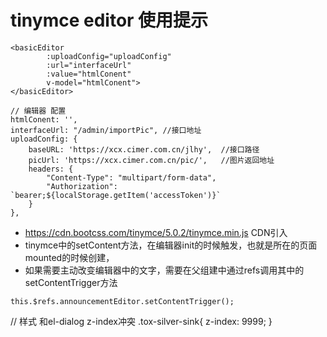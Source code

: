 # tinymce editor 使用提示
```
<basicEditor
        :uploadConfig="uploadConfig"
        :url="interfaceUrl"
        :value="htmlConent"
        v-model="htmlConent">
</basicEditor>

// 编辑器 配置
htmlConent: '',
interfaceUrl: "/admin/importPic", //接口地址
uploadConfig: {
    baseURL: 'https://xcx.cimer.com.cn/jlhy',  //接口路径
    picUrl: 'https://xcx.cimer.com.cn/pic/',   //图片返回地址
    headers: {
        "Content-Type": "multipart/form-data",
        "Authorization": `bearer;${localStorage.getItem('accessToken')}`
    }
},
```
- https://cdn.bootcss.com/tinymce/5.0.2/tinymce.min.js  CDN引入
- tinymce中的setContent方法，在编辑器init的时候触发，也就是所在的页面mounted的时候创建，
- 如果需要主动改变编辑器中的文字，需要在父组建中通过refs调用其中的setContentTrigger方法
```
this.$refs.announcementEditor.setContentTrigger();
```


// 样式
和el-dialog z-index冲突
.tox-silver-sink{
    z-index: 9999;
}